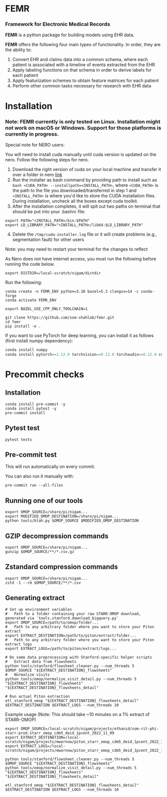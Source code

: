 # FEMR
### Framework for Electronic Medical Records

**FEMR** is a python package for building models using EHR data.

**FEMR** offers the following four main types of functionality. In order, they are the ability to:
1. Convert EHR and claims data into a common schema, where each patient is associated with a timeline of events extracted from the EHR
2. Apply labeling functions on that schema in order to derive labels for each patient
3. Apply featurization schemes to obtain feature matrices for each patient
4. Perform other common tasks necessary for research with EHR data

# Installation

### Note: FEMR currently is only tested on Linux. Installation might not work on macOS or Windows. Support for those platforms is currently in progress.

Special note for NERO users:

You will need to install cuda manually until cuda version is updated on the nero. Follow the following steps for nero.

1. Download the right version of cuda on your local machine and transfer it over a folder in nero [link](https://developer.nvidia.com/cuda-11.1.1-download-archive?target_os=Linux&target_arch=x86_64&target_distro=Ubuntu&target_version=1804&target_type=runfilelocal)
2. Run the installer as bash command by providing path to install such as `bash <CUDA_PATH> --installpath=<INSTALL_PATH>`, where `<CUDA_PATH>` is the path to the file you downloaded/transferred in step 1 and `<INSTALL_PATH>` is where you'd like to store the CUDA installation files. During installation, uncheck all the boxes except cuda toolkit.
3. After the installation completes, it will spit out two paths on terminal that should be put into your .bashrc file:
```
export PATH="<INSTALL_PATH>/bin:$PATH"
export LD_LIBRARY_PATH="<INSTALL_PATH>/lib64:$LD_LIBRARY_PATH"
```
4. Delete the `/tmp/cuda-installer.log` file or it will create problems (e.g., segmentation fault) for other users

Note: you may need to restart your terminal for the changes to reflect

As Nero does not have internet access, you must run the following before running the code below.

```
export DISTDIR=/local-scratch/nigam/distdir
```



Run the following:

```
conda create -n FEMR_ENV python=3.10 bazel=5.3 clangxx=14 -c conda-forge
conda activate FEMR_ENV

export BAZEL_USE_CPP_ONLY_TOOLCHAIN=1

git clone https://github.com/som-shahlab/femr.git
cd femr
pip install -e .
```

If you want to use PyTorch for deep learning, you can install it as follows (first install numpy dependency):
```python
conda install numpy
conda install pytorch==1.12.0 torchvision==0.13.0 torchaudio==0.12.0 cudatoolkit=11.3 -c pytorch
```

# Precommit checks

## Installation
```
conda install pre-commit -y
conda install pytest -y
pre-commit install
```

## Pytest test

```
pytest tests
```

## Pre-commit test

This will run automatically on every commit.

You can also run it manually with:

```
pre-commit run --all-files
```


## Running one of our tools
```
export OMOP_SOURCE=/share/pi/nigam...
export MODIFIED_OMOP_DESTINATION=/share/pi/nigam...
python tools/blah.py $OMOP_SOURCE $MODIFIED_OMOP_DESTINATION
```


## GZIP decompression commands
```
export OMOP_SOURCE=/share/pi/nigam...
gunzip $OMOP_SOURCE/**/*.csv.gz
```

## Zstandard compression commands
```
export OMOP_SOURCE=/share/pi/nigam...
zstd -1 --rm $OMOP_SOURCE/**/*.csv
```

## Generating extract

```
# Set up environment variables
#   Path to a folder containing your raw STARR-OMOP download, generated via `tools.stanford.download_bigquery.py`
export OMOP_SOURCE=/path/to/omop/folder...
#   Path to any arbitrary folder where you want to store your Piton extract
export EXTRACT_DESTINATION=/path/to/piton/extract/folder...
#   Path to any arbitrary folder where you want to store your Piton extract logs
export EXTRACT_LOGS=/path/to/piton/extract/logs...

# Do some data preprocessing with Stanford-specific helper scripts
#   Extract data from flowsheets
python tools/stanford/flowsheet_cleaner.py --num_threads 5 $OMOP_SOURCE "${EXTRACT_DESTINATION}_flowsheets"
#   Normalize visits
python tools/omop/normalize_visit_detail.py --num_threads 5 "${EXTRACT_DESTINATION}_flowsheets" "${EXTRACT_DESTINATION}_flowsheets_detail"

# Run actual Piton extraction
etl_stanford_omop "${EXTRACT_DESTINATION}_flowsheets_detail" $EXTRACT_DESTINATION $EXTRACT_LOGS --num_threads 10
```

Example usage (Note: This should take ~10 minutes on a 1% extract of STARR-OMOP)

```
export OMOP_SOURCE=/local-scratch/nigam/projects/ethanid/som-rit-phi-starr-prod.starr_omop_cdm5_deid_1pcent_2022_11_09
export EXTRACT_DESTINATION=/local-scratch/nigam/projects/mwornow/piton_starr_omop_cdm5_deid_1pcent_2022_11_09
export EXTRACT_LOGS=/local-scratch/nigam/projects/mwornow/piton_starr_omop_cdm5_deid_1pcent_2022_11_09_logs

python tools/stanford/flowsheet_cleaner.py --num_threads 5 $OMOP_SOURCE "${EXTRACT_DESTINATION}_flowsheets"
python tools/omop/normalize_visit_detail.py --num_threads 5 "${EXTRACT_DESTINATION}_flowsheets" "${EXTRACT_DESTINATION}_flowsheets_detail"

etl_stanford_omop "${EXTRACT_DESTINATION}_flowsheets_detail" $EXTRACT_DESTINATION $EXTRACT_LOGS --num_threads 10
```
